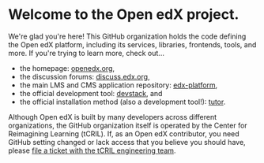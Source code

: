 # Welcome to the Open edX project.

We're glad you're here!
This GitHub organization holds the code defining the Open edX platform,
including its services, libraries, frontends, tools, and more.
If you're trying to learn more, check out...

* the homepage: [openedx.org](https://openedx.org),
* the discussion forums: [discuss.edx.org](https://discuss.openedx.org/),
* the main LMS and CMS application repository: [edx-platform](https://github.com/edx/edx-platform),
* the official development tool: [devstack](https://github.com/edx/devstack), and
* the official installation method (also a development tool!): [tutor](https://docs.tutor.overhang.io/).

Although Open edX is built by many developers across different organizations,
the GitHub organization itself is operated by the Center for Reimagining Learning (tCRIL).
If, as an Open edX contributor,
you need GitHub setting changed or lack access that you believe you should have,
please [file a ticket with the tCRIL engineering team](https://github.com/openedx/tcril-engineering/issues/new/choose).
